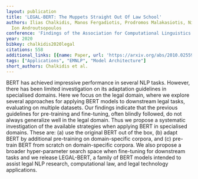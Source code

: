 ```yaml
---
layout: publication
title: 'LEGAL-BERT: The Muppets Straight Out Of Law School'
authors: Ilias Chalkidis, Manos Fergadiotis, Prodromos Malakasiotis, Nikolaos Aletras,
  Ion Androutsopoulos
conference: 'Findings of the Association for Computational Linguistics: EMNLP 2020'
year: 2020
bibkey: chalkidis2020legal
citations: 558
additional_links: [{name: Paper, url: 'https://arxiv.org/abs/2010.02559'}]
tags: ["Applications", "EMNLP", "Model Architecture"]
short_authors: Chalkidis et al.
---
```

BERT has achieved impressive performance in several NLP tasks. However, there
has been limited investigation on its adaptation guidelines in specialised
domains. Here we focus on the legal domain, where we explore several approaches
for applying BERT models to downstream legal tasks, evaluating on multiple
datasets. Our findings indicate that the previous guidelines for pre-training
and fine-tuning, often blindly followed, do not always generalize well in the
legal domain. Thus we propose a systematic investigation of the available
strategies when applying BERT in specialised domains. These are: (a) use the
original BERT out of the box, (b) adapt BERT by additional pre-training on
domain-specific corpora, and (c) pre-train BERT from scratch on domain-specific
corpora. We also propose a broader hyper-parameter search space when
fine-tuning for downstream tasks and we release LEGAL-BERT, a family of BERT
models intended to assist legal NLP research, computational law, and legal
technology applications.